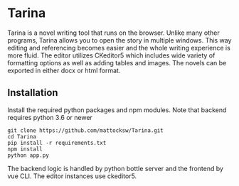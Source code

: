# Tarina

Tarina is a novel writing tool that runs on the browser. Unlike many other programs, Tarina allows you to open the story in multiple windows. This way editing and referencing becomes easier and the whole writing experience is more fluid. The editor utilizes CKeditor5 which includes wide variety of formatting options as well as adding tables and images. The novels can be exported in either docx or html format.

## Installation
Install the required python packages and npm modules. Note that backend requires python 3.6 or newer
```
git clone https://github.com/mattocksw/Tarina.git
cd Tarina
pip install -r requirements.txt
npm install
python app.py
```

The backend logic is handled by python bottle server and the frontend by vue CLI. The editor instances use ckeditor5.
